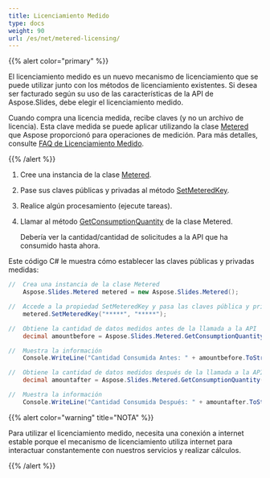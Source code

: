 ```yaml
---
title: Licenciamiento Medido
type: docs
weight: 90
url: /es/net/metered-licensing/
---
```


{{% alert color="primary" %}} 

El licenciamiento medido es un nuevo mecanismo de licenciamiento que se puede utilizar junto con los métodos de licenciamiento existentes. Si desea ser facturado según su uso de las características de la API de Aspose.Slides, debe elegir el licenciamiento medido.

Cuando compra una licencia medida, recibe claves (y no un archivo de licencia). Esta clave medida se puede aplicar utilizando la clase [Metered](https://reference.aspose.com/slides/net/aspose.slides/metered/) que Aspose proporcionó para operaciones de medición. Para más detalles, consulte [FAQ de Licenciamiento Medido](https://purchase.aspose.com/faqs/licensing/metered).

{{% /alert %}} 

1. Cree una instancia de la clase [Metered](https://reference.aspose.com/slides/net/aspose.slides/metered/).
1. Pase sus claves públicas y privadas al método [SetMeteredKey](https://reference.aspose.com/slides/net/aspose.slides/metered/setmeteredkey/).
1. Realice algún procesamiento (ejecute tareas).
1. Llamar al método [GetConsumptionQuantity](https://reference.aspose.com/slides/net/aspose.slides/metered/getconsumptionquantity/) de la clase Metered.

   Debería ver la cantidad/cantidad de solicitudes a la API que ha consumido hasta ahora.

Este código C# le muestra cómo establecer las claves públicas y privadas medidas:

```c#
//  Crea una instancia de la clase Metered
	Aspose.Slides.Metered metered = new Aspose.Slides.Metered();

//  Accede a la propiedad SetMeteredKey y pasa las claves pública y privada como parámetros
	metered.SetMeteredKey("*****", "*****");

//  Obtiene la cantidad de datos medidos antes de la llamada a la API
	decimal amountbefore = Aspose.Slides.Metered.GetConsumptionQuantity();

//  Muestra la información
	Console.WriteLine("Cantidad Consumida Antes: " + amountbefore.ToString());

//  Obtiene la cantidad de datos medidos después de la llamada a la API
	decimal amountafter = Aspose.Slides.Metered.GetConsumptionQuantity();

//  Muestra la información
	Console.WriteLine("Cantidad Consumida Después: " + amountafter.ToString());
```

{{% alert color="warning" title="NOTA"  %}} 

Para utilizar el licenciamiento medido, necesita una conexión a internet estable porque el mecanismo de licenciamiento utiliza internet para interactuar constantemente con nuestros servicios y realizar cálculos.

{{% /alert %}} 
